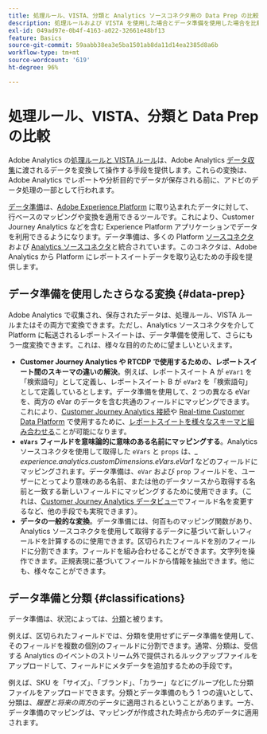```yaml
---
title: 処理ルール、VISTA、分類と Analytics ソースコネクタ用の Data Prep の比較
description: 処理ルールおよび VISTA を使用した場合とデータ準備を使用した場合を比較し、データ変換について説明します
exl-id: 049ad97e-0b4f-4163-a022-32661e48bf13
feature: Basics
source-git-commit: 59aabb38ea3e5ba1501ab8da11d14ea2385d8a6b
workflow-type: tm+mt
source-wordcount: '619'
ht-degree: 96%

---
```


# 処理ルール、VISTA、分類と Data Prep の比較

Adobe Analytics の[処理ルールと VISTA ルール](https://experienceleague.adobe.com/docs/analytics/admin/admin-tools/processing-rules/processing-rules-configuration/processing-rule-order.html?lang=ja)は、Adobe Analytics [データ収集](https://experienceleague.adobe.com/docs/analytics/analyze/reports-analytics/reporting-interface/overview-data-collection.html?lang=ja)に渡されるデータを変換して操作する手段を提供します。これらの変換は、Adobe Analytics でレポートや分析目的でデータが保存される前に、アドビのデータ処理の一部として行われます。

[データ準備](https://experienceleague.adobe.com/docs/experience-platform/data-prep/home.html?lang=ja)は、[Adobe Experience Platform](https://experienceleague.adobe.com/docs/experience-platform.html?lang=ja) に取り込まれたデータに対して、行ベースのマッピングや変換を適用できるツールです。これにより、Customer Journey Analytics などを含む Experience Platform アプリケーションでデータを利用できるようになります。データ準備は、多くの Platform [ソースコネクタ](https://experienceleague.adobe.com/docs/experience-platform/sources/home.html?lang=ja)および [Analytics ソースコネクタ](https://experienceleague.adobe.com/docs/experience-platform/sources/ui-tutorials/create/adobe-applications/analytics.html?lang=ja)と統合されています。このコネクタは、Adobe Analytics から Platform にレポートスイートデータを取り込むための手段を提供します。

## データ準備を使用したさらなる変換 {#data-prep}

Adobe Analytics で収集され、保存されたデータは、処理ルール、VISTA ルールまたはその両方で変換できます。ただし、Analytics ソースコネクタを介して Platform に転送されるレポートスイートは、データ準備を使用して、さらにもう一度変換できます。これは、様々な目的のために望ましいといえます。

* **Customer Journey Analytics や RTCDP で使用するための、レポートスイート間のスキーマの違いの解決**。例えば、レポートスイート A が `eVar1` を「検索語句」として定義し、レポートスイート B が `eVar2` を「検索語句」として定義しているとします。データ準備を使用して、2 つの異なる eVar を、両方の eVar のデータを含む共通のフィールドにマッピングできます。これにより、[Customer Journey Analytics 接続](/help/connections/overview.md)や [Real-time Customer Data Platform](https://experienceleague.adobe.com/docs/platform-learn/tutorials/application-services/rtcdp/understanding-the-real-time-customer-data-platform.html?lang=ja) で使用するために、[レポートスイートを様々なスキーマと組み合わせる](https://experienceleague.adobe.com/docs/analytics-platform/using/cja-usecases/combine-report-suites.html?lang=ja)ことが可能になります。
* **`eVars` フィールドを意味論的に意味のある名前にマッピングする**。Analytics ソースコネクタを使用して取得した `eVars` と `props` は、_\_ experience.analytics.customDimensions.eVars.eVar1_ などのフィールドにマッピングされます。データ準備は、`eVar` および `prop` フィールドを、ユーザーにとってより意味のある名前、または他のデータソースから取得する名前と一致する新しいフィールドにマッピングするために使用できます。（これは、[Customer Journey Analytics データビュー](/help/data-views/create-dataview.md)でフィールド名を変更するなど、他の手段でも実現できます）。
* **データの一般的な変換**。データ準備には、何百ものマッピング関数があり、Analytics ソースコネクタを使用して取得するデータに基づいて新しいフィールドを計算するのに使用できます。区切られたフィールドを別のフィールドに分割できます。フィールドを組み合わせることができます。文字列を操作できます。正規表現に基づいてフィールドから情報を抽出できます。他にも、様々なことができます。

## データ準備と分類 {#classifications}

データ準備は、状況によっては、[分類](https://experienceleague.adobe.com/docs/analytics/components/classifications/c-classifications.html?lang=ja)と被ります。

例えば、区切られたフィールドでは、分類を使用せずにデータ準備を使用して、そのフィールドを複数の個別のフィールドに分割できます。通常、分類は、受信する Analytics のイベントのストリーム外で提供されるルックアップファイルをアップロードして、フィールドにメタデータを追加するための手段です。

例えば、SKU を「サイズ」、「ブランド」、「カラー」などにグループ化した分類ファイルをアップロードできます。分類とデータ準備のもう 1 つの違いとして、分類は、_履歴と将来の両方_&#x200B;のデータに適用されるということがあります。一方、データ準備のマッピングは、マッピングが作成された時点から&#x200B;_先_&#x200B;のデータに適用されます。
